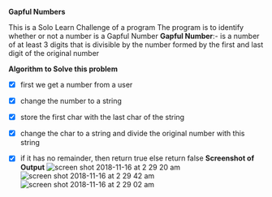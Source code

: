 **Gapful Numbers**

This is a Solo Learn Challenge of a program
The program is to identify whether or not a number is a Gapful Number
**Gapful Number**:- is a number of at least 3 digits that is divisible by the number formed by the first and last digit of the original number

**Algorithm to Solve this problem**
- [x] first we get a number from a user
- [x] change the number to a string
- [x] store the first char with the last char of the string
- [x] change the char to a string and divide the original number with this string
- [x] if it has no remainder, then return true
else return false
**Screenshot of Output**
![screen shot 2018-11-16 at 2 29 20 am](https://user-images.githubusercontent.com/32272045/48608478-2f94d400-e948-11e8-9851-317336eb6df6.png)
![screen shot 2018-11-16 at 2 29 42 am](https://user-images.githubusercontent.com/32272045/48608430-2277e500-e948-11e8-9cbe-4c785905719f.png)
![screen shot 2018-11-16 at 2 29 02 am](https://user-images.githubusercontent.com/32272045/48608488-315e9780-e948-11e8-8edb-a222670a1602.png)

